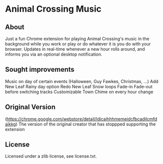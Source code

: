 # Animal Crossing Music

## About
Just a fun Chrome extension for playing Animal Crossing's music in the background while you work or play or do whatever it is you do with your browser. Updates in real-time whenever a new hour rolls around, and informs you via an optional desktop notification.

## Sought improvements
Music on day of certain events (Halloween, Guy Fawkes, Christmas, ...)
Add New Leaf Rainy day option
Redo New Leaf Snow loops
Fade-in Fade-out before switching tracks
Customizable Town Chime on every hour change


## Original Version
(https://chrome.google.com/webstore/detail/ldjcaihhhmemeidcfbcadilcmfdaikkg)
The version of the original creator that has stoppped supporting the extension

## License
Licensed under a zlib license, see license.txt.